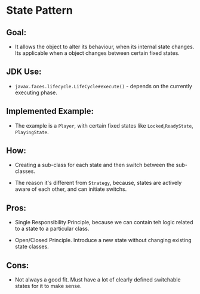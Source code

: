 
# State Pattern

**Goal:**
---

- It allows the object to alter its behaviour, when its internal state changes. Its applicable when a object changes between certain fixed states.

**JDK Use:**
---

- `javax.faces.lifecycle.LifeCycle#execute()` - depends on the currently executing phase.

**Implemented Example:**
---

- The example is a `Player`, with certain fixed states like `Locked`,`ReadyState`, `PlayingState`.


**How:**
---

- Creating a sub-class for each state and then switch between the sub-classes.

- The reason it's different from `Strategy`, because, states are actively aware of each other, and can initiate switchs.

**Pros:**
---

- Single Responsibility Principle, because we can contain teh logic related to a state to a particular class.

- Open/Closed Principle. Introduce a new state without changing existing state classes.

**Cons:**
---

- Not always a good fit. Must have a lot of clearly defined switchable states for it to make sense.
